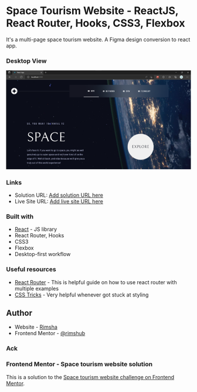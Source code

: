 # Space Tourism Website - ReactJS, React Router, Hooks, CSS3, Flexbox
 
 It's a multi-page space tourism website. A Figma design conversion to react app.

 ### Desktop View
 
![](./src/images/desktop_view.png)

### Links

- Solution URL: [Add solution URL here](https://your-solution-url.com)
- Live Site URL: [Add live site URL here](https://your-live-site-url.com)

### Built with

- [React](https://reactjs.org/) - JS library
- React Router, Hooks
- CSS3
- Flexbox
- Desktop-first workflow

### Useful resources

- [React Router](https://v5.reactrouter.com/web/guides/quick-start) - This is helpful guide on how to use react router with multiple examples
- [CSS Tricks](https://css-tricks.com/) - Very helpful whenever got stuck at styling
 
## Author

- Website - [Rimsha](https://github.com/rimshub)
- Frontend Mentor - [@rimshub](https://www.frontendmentor.io/profile/rimshub)

### Ack
### Frontend Mentor - Space tourism website solution

This is a solution to the [Space tourism website challenge on Frontend Mentor](https://www.frontendmentor.io/challenges/space-tourism-multipage-website-gRWj1URZ3).
